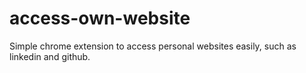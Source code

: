 # access-own-website

Simple chrome extension to access personal websites easily, such as linkedin and github.
